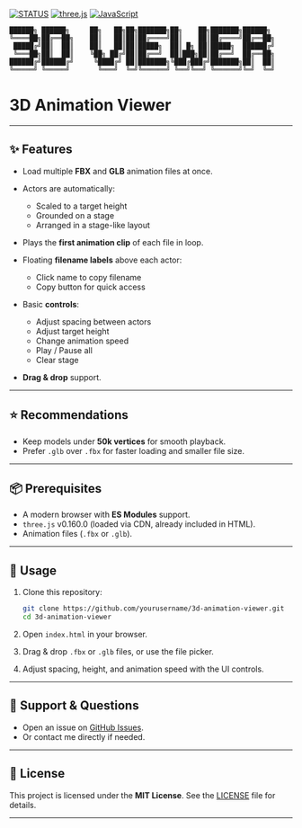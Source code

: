 [![STATUS](https://img.shields.io/badge/Status-Alpha-orange)]()
[![three.js](https://img.shields.io/badge/three.js-0.160.0-blue)]()
[![JavaScript](https://img.shields.io/badge/Language-JavaScript-yellow)]()

```
██████╗ ██████╗     ██╗   ██╗██╗███████╗██╗    ██╗███████╗██████╗ 
╚════██╗██╔══██╗    ██║   ██║██║██╔════╝██║    ██║██╔════╝██╔══██╗
 █████╔╝██║  ██║    ██║   ██║██║█████╗  ██║ █╗ ██║█████╗  ██████╔╝
 ╚═══██╗██║  ██║    ╚██╗ ██╔╝██║██╔══╝  ██║███╗██║██╔══╝  ██╔══██╗
██████╔╝██████╔╝     ╚████╔╝ ██║███████╗╚███╔███╔╝███████╗██║  ██║
╚═════╝ ╚═════╝       ╚═══╝  ╚═╝╚══════╝ ╚══╝╚══╝ ╚══════╝╚═╝  ╚═╝
```

# 3D Animation Viewer

---

## ✨ Features

* Load multiple **FBX** and **GLB** animation files at once.
* Actors are automatically:

  * Scaled to a target height
  * Grounded on a stage
  * Arranged in a stage-like layout
* Plays the **first animation clip** of each file in loop.
* Floating **filename labels** above each actor:

  * Click name to copy filename
  * Copy button for quick access
* Basic **controls**:

  * Adjust spacing between actors
  * Adjust target height
  * Change animation speed
  * Play / Pause all
  * Clear stage
    
* **Drag & drop** support.

---

## ⭐ Recommendations

* Keep models under **50k vertices** for smooth playback.
* Prefer `.glb` over `.fbx` for faster loading and smaller file size.

---

## 📦 Prerequisites

* A modern browser with **ES Modules** support.
* `three.js` v0.160.0 (loaded via CDN, already included in HTML).
* Animation files (`.fbx` or `.glb`).

---

## 🚀 Usage

1. Clone this repository:

   ```bash
   git clone https://github.com/yourusername/3d-animation-viewer.git
   cd 3d-animation-viewer
   ```
2. Open `index.html` in your browser.
3. Drag & drop `.fbx` or `.glb` files, or use the file picker.
4. Adjust spacing, height, and animation speed with the UI controls.

---


## 💬 Support & Questions

* Open an issue on [GitHub Issues](https://github.com/yourusername/3d-animation-viewer/issues).
* Or contact me directly if needed.

---

## 📜 License

This project is licensed under the **MIT License**.
See the [LICENSE](./LICENSE) file for details.

---

